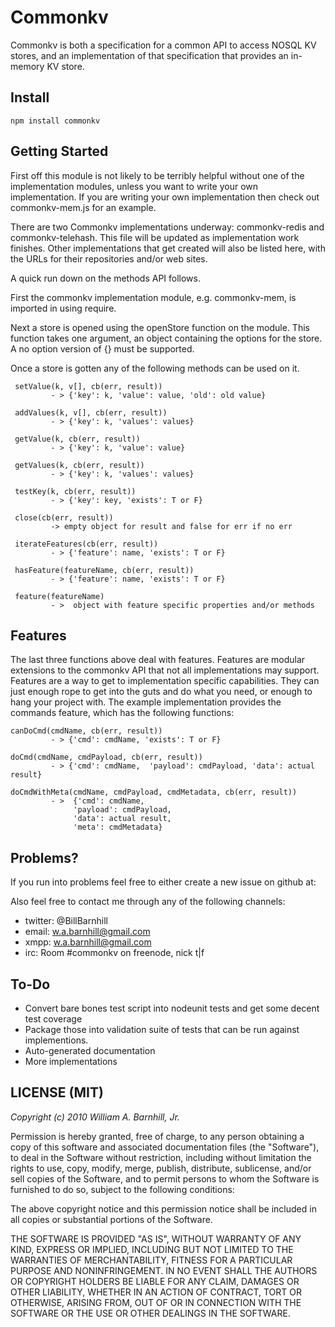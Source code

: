 Commonkv
===

Commonkv is both a specification for a common API to access NOSQL KV stores, and an implementation of that specification that provides an in-memory KV store.


Install
---

	npm install commonkv


Getting Started
---

First off this module is not likely to be terribly helpful without one of the implementation modules, unless you want to write your own implementation.  If you are writing your own implementation then check out commonkv-mem.js for an example.

There are two Commonkv implementations underway: commonkv-redis and commonkv-telehash. This file will be updated as implementation work finishes. Other implementations that get created will also be listed here, with the URLs for their repositories and/or web sites.

A quick run down on the methods API follows.

First the commonkv implementation module, e.g. commonkv-mem, is imported in using require.

Next a store is opened using the openStore function on the module. This function takes one argument, an object containing the options for the store. A no option version of {} must be supported.

Once a store is gotten any of the following methods can be used on it.

     setValue(k, v[], cb(err, result))
     		 - > {'key': k, 'value': value, 'old': old value}
     
     addValues(k, v[], cb(err, result)) 
     		 - > {'key': k, 'values': values}
     
     getValue(k, cb(err, result)) 
     		 - > {'key': k, 'value': value}
     
     getValues(k, cb(err, result)) 
     		 - > {'key': k, 'values': values}
     
     testKey(k, cb(err, result)) 
     		 - > {'key': key, 'exists': T or F}
     
     close(cb(err, result))
     		 -> empty object for result and false for err if no err

     iterateFeatures(cb(err, result)) 
     		 - > {'feature': name, 'exists': T or F}
     
     hasFeature(featureName, cb(err, result)) 
     		 - > {'feature': name, 'exists': T or F}
     
     feature(featureName) 
     		 - >  object with feature specific properties and/or methods

 
Features
---

The last three functions above deal with features. Features are modular extensions to the commonkv API that not all implementations may support.  Features are a way to get to implementation specific capabilities.  They can just enough rope to get into the guts and do what you need, or enough to hang your project with.  The example implementation provides the commands feature, which has the following functions:

    canDoCmd(cmdName, cb(err, result)) 
     		 - > {'cmd': cmdName, 'exists': T or F}
    
    doCmd(cmdName, cmdPayload, cb(err, result)) 
     		 - > {'cmd': cmdName,  'payload': cmdPayload, 'data': actual result}
    
    doCmdWithMeta(cmdName, cmdPayload, cmdMetadata, cb(err, result)) 
     		 - >  {'cmd': cmdName, 
		      	  'payload': cmdPayload,  
		      	  'data': actual result, 
		      	  'meta': cmdMetadata}


Problems?
---

If you run into problems feel free to either create a new issue on github at:


Also feel free to contact me through any of the following channels:
* twitter: @BillBarnhill
* email: w.a.barnhill@gmail.com
* xmpp: w.a.barnhill@gmail.com
* irc: Room #commonkv on freenode, nick t|f

To-Do
---
* Convert bare bones test script into nodeunit tests and get some decent test coverage
* Package those into validation suite of tests that can be run against implementions. 
* Auto-generated documentation
* More implementations

LICENSE (MIT)
---

_Copyright (c) 2010 William A. Barnhill, Jr._

Permission is hereby granted, free of charge, to any person obtaining
a copy of this software and associated documentation files (the
"Software"), to deal in the Software without restriction, including
without limitation the rights to use, copy, modify, merge, publish,
distribute, sublicense, and/or sell copies of the Software, and to
permit persons to whom the Software is furnished to do so, subject to
the following conditions:

The above copyright notice and this permission notice shall be included
in all copies or substantial portions of the Software.

THE SOFTWARE IS PROVIDED "AS IS", WITHOUT WARRANTY OF ANY KIND,
EXPRESS OR IMPLIED, INCLUDING BUT NOT LIMITED TO THE WARRANTIES OF
MERCHANTABILITY, FITNESS FOR A PARTICULAR PURPOSE AND NONINFRINGEMENT.
IN NO EVENT SHALL THE AUTHORS OR COPYRIGHT HOLDERS BE LIABLE FOR ANY
CLAIM, DAMAGES OR OTHER LIABILITY, WHETHER IN AN ACTION OF CONTRACT,
TORT OR OTHERWISE, ARISING FROM, OUT OF OR IN CONNECTION WITH THE
SOFTWARE OR THE USE OR OTHER DEALINGS IN THE SOFTWARE.
